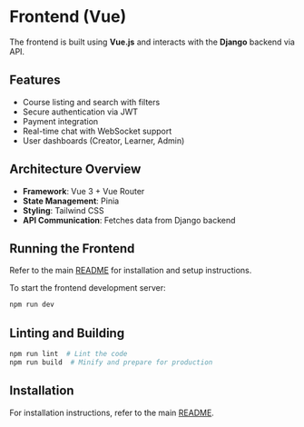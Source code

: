 # Frontend (Vue)

The frontend is built using **Vue.js** and interacts with the **Django** backend via API.

## Features
- Course listing and search with filters
- Secure authentication via JWT
- Payment integration
- Real-time chat with WebSocket support
- User dashboards (Creator, Learner, Admin)

## Architecture Overview
- **Framework**: Vue 3 + Vue Router
- **State Management**: Pinia
- **Styling**: Tailwind CSS
- **API Communication**: Fetches data from Django backend

## Running the Frontend
Refer to the main [README](../README.md) for installation and setup instructions.

To start the frontend development server:
```bash
npm run dev
```

## Linting and Building
```bash
npm run lint  # Lint the code
npm run build  # Minify and prepare for production
```

## Installation
For installation instructions, refer to the main [README](../README.md#installation-guide).
